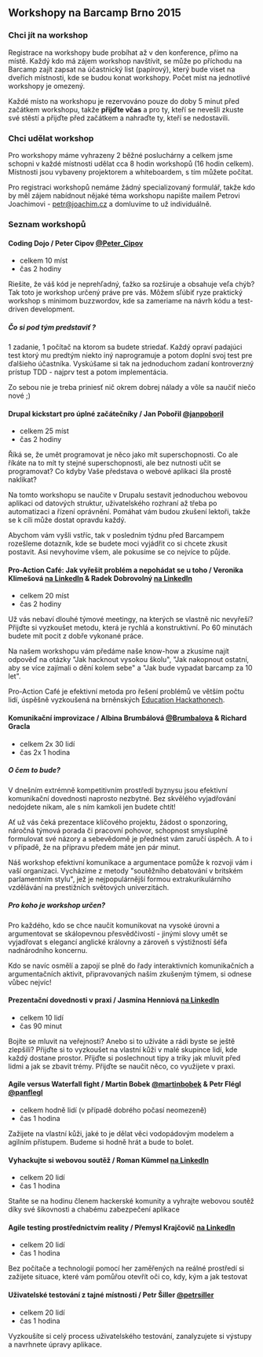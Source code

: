 Workshopy na Barcamp Brno 2015
------------------------------

### Chci jít na workshop
Registrace na workshopy bude probíhat až v den konference, přímo na místě. Každý kdo má zájem workshop navštívit, se může po příchodu na Barcamp zajít zapsat na účastnický list (papírový), který bude viset na dveřích místnosti, kde se budou konat workshopy. Počet míst na jednotlivé workshopy je omezený.

Každé místo na workshopu je rezervováno pouze do doby 5 minut před začátkem workshopu, takže __přijďte včas__ a pro ty, kteří se nevešli zkuste své stěstí a přijďte před začátkem a nahraďte ty, kteří se nedostavili.

### Chci udělat workshop
Pro workshopy máme vyhrazeny 2 běžné posluchárny a celkem jsme schopni v každé místnosti udělat cca 8 hodin workshopů (16 hodin celkem). Místnosti jsou vybaveny projektorem a whiteboardem, s tím můžete počítat.

Pro registraci workshopů nemáme žádný specializovaný formulář, takže kdo by měl zájem nabídnout nějaké téma workshopu napište mailem Petrovi Joachimovi - <petr@joachim.cz> a domluvíme to už individuálně.

### Seznam workshopů
#### Coding Dojo / Peter Cipov [@Peter_Cipov](https://twitter.com/Peter_Cipov)
 - celkem 10 míst
 - čas 2 hodiny

Riešite, že váš kód je neprehľadný, ťažko sa rozširuje a obsahuje veľa chýb? Tak toto je workshop určený práve pre vás. Môžem sľúbiť ryze praktický workshop s minimom buzzwordov, kde sa zameriame na návrh kódu a test-driven development. 

##### Čo si pod tým predstaviť ?
1 zadanie, 1 počítač na ktorom sa budete striedať. Každý opraví padajúci test ktorý mu predtým niekto iný naprogramuje a potom doplní svoj test pre ďalšieho účastníka. Vyskúšame si tak na jednoduchom zadaní kontroverzný prístup TDD - najprv test a potom implementácia.

Zo sebou nie je treba priniesť nič okrem dobrej nálady a vôle sa naučiť niečo nové ;)

#### Drupal kickstart pro úplné začátečníky / Jan Pobořil [@janpoboril](https://twitter.com/janpoboril)
 - celkem 25 míst
 - čas 2 hodiny

Říká se, že umět programovat je něco jako mít superschopnosti. Co ale říkáte na to mít ty stejné superschopnosti, ale bez nutnosti učit se programovat? Co kdyby Vaše představa o webové aplikaci šla prostě naklikat?

Na tomto workshopu se naučite v Drupalu sestavit jednoduchou webovou aplikaci od datových struktur, uživatelského rozhraní až třeba po automatizaci a řízení oprávnění. Pomáhat vám budou zkušení lektoři, takže se k cíli může dostat opravdu každý.
 
Abychom vám vyšli vstříc, tak v posledním týdnu před Barcampem rozešleme dotazník, kde se budete moci vyjádřit co si chcete zkusit postavit. Asi nevyhovíme všem, ale pokusíme se co nejvíce to půjde.

#### Pro-Action Café: Jak vyřešit problém a nepohádat se u toho / Veronika Klimešová [na LinkedIn](http://uk.linkedin.com/in/veroklimesova) & Radek Dobrovolný [na LinkedIn](http://www.linkedin.com/in/radekdobrovolny)
 - celkem 20 míst
 - čas 2 hodiny

Už vás nebaví dlouhé týmové meetingy, na kterých se vlastně nic nevyřeší? Přijďte si vyzkoušet metodu, která je rychlá a konstruktivní. Po 60 minutách budete mít pocit z dobře vykonané práce.

Na našem workshopu vám předáme naše know-how a zkusíme najít odpověď na otázky "Jak hacknout vysokou školu", "Jak nakopnout ostatní, aby se více zajímali o dění kolem sebe" a "Jak bude vypadat barcamp za 10 let".

Pro-Action Café je efektivní metoda pro řešení problémů ve větším počtu lidí, úspěšně vyzkoušená na brněnských [Education Hackathonech](http://eduhackcz.weebly.com/).

#### Komunikační improvizace / Albina Brumbálová [@Brumbalova](https://twitter.com/Brumbalova) & Richard Gracla
 - celkem 2x 30 lidí
 - čas 2x 1 hodina

##### O čem to bude?
V dnešním extrémně kompetitivním prostředí byznysu jsou efektivní komunikační dovednosti naprosto nezbytné. Bez skvělého vyjadřování nedojdete nikam, ale s ním kamkoli jen budete chtít! 

Ať už vás čeká prezentace klíčového projektu, žádost o sponzoring, náročná týmová porada či pracovní pohovor, schopnost smysluplně formulovat své názory a sebevědomě je přednést vám zaručí úspěch. A to i v případě, že na přípravu předem máte jen pár minut. 

Náš workshop efektivní komunikace a argumentace pomůže k rozvoji vám i vaší organizaci. Vycházíme z metody "soutěžního debatování v britském parlamentním stylu", jež je nejpopulárnější formou extrakurikulárního vzdělávání na prestižních světových univerzitách.

##### Pro koho je workshop určen?
Pro každého, kdo se chce naučit komunikovat na vysoké úrovni a argumentovat se skálopevnou přesvědčivostí - jinými slovy umět se vyjadřovat s elegancí anglické královny a zároveň s výstižností šéfa nadnárodního koncernu. 

Kdo se navíc osmělí a zapojí se plně do řady interaktivních komunikačních a argumentačních aktivit, připravovaných naším zkušeným týmem, si odnese vůbec nejvíc!

#### Prezentační dovednosti v praxi / Jasmína Henniová [na LinkedIn](https://www.linkedin.com/pub/jasmina-henniova/75/625/126)
 - celkem 10 lidí
 - čas 90 minut

Bojíte se mluvit na veřejnosti? Anebo si to užíváte a rádi byste se ještě zlepšili? Přijďte si to vyzkoušet na vlastní kůži v malé skupince lidí, kde každý dostane prostor. Přijďte si poslechnout tipy a triky jak mluvit před lidmi a jak se zbavit trémy. Přijďte se naučit něco, co využijete v praxi.

#### Agile versus Waterfall fight / Martin Bobek [@martinbobek](https://twitter.com/martinbobek) & Petr Flégl [@panflegl](https://twitter.com/panflegl)
 - celkem hodně lidí (v případě dobrého počasí neomezeně)
 - čas 1 hodina

Zažijete na vlastní kůži, jaké to je dělat věci vodopádovým modelem a agilním přístupem. Budeme si hodně hrát a bude to bolet.
             
#### Vyhackujte si webovou soutěž / Roman Kümmel [na LinkedIn](https://www.linkedin.com/pub/roman-k%C3%BCmmel/55/770/673)
 - celkem 20 lidí
 - čas 1 hodina

Staňte se na hodinu členem hackerské komunity a vyhrajte webovou soutěž díky své šikovnosti a chabému zabezpečení aplikace
 
#### Agile testing prostřednictvím reality / Přemysl Krajčovič [na LinkedIn](https://www.linkedin.com/in/premyslkrajcovic)
 - celkem 20 lidí
 - čas 1 hodina

Bez počítače a technologií pomocí her zaměřených na reálné prostředí si zažijete situace, které vám pomůřou otevřít oči co, kdy, kým a jak testovat
 
#### Uživatelské testování z tajné místnosti / Petr Šiller [@petrsiller](https://twitter.com/petrsiller)
 - celkem 20 lidí
 - čas 1 hodina

Vyzkoušíte si celý process uživatelského testování, zanalyzujete si výstupy a navrhnete úpravy aplikace.
